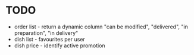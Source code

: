 # TODO

- order list - return a dynamic column "can be modified", "delivered", "in preparation", "in delivery"
- dish list - favourites per user
- dish price - identify active promotion

